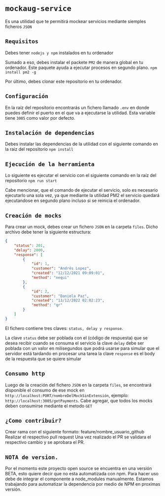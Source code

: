 # `mockaug-service`

Es una utilidad que te permitirá mockear servicios mediante siemples ficheros `JSON`

## `Requisitos`

Debes tener `nodejs y npm` instalados en tu ordenador

Sumado a eso, debes instalar el packete `PM2` de manera global en tu ordenador. Este paquete ayuda a ejecutar procesos en segundo plano.
`npm install pm2 -g`

Por último, debes clonar este repositorio en tu ordenador.

## `Configuración`

En la raíz del repositorio encontrarás un fichero llamado `.env` en donde puedes definir el puerto en el que va a ejecutarse la utilidad. 
Esta variable tiene `3005` como valor por defecto.

## `Instalación de dependencias`

Debes instalar las dependencias de la utilidad con el siguiente comando en la raiz del repositorio
`npm install`

## `Ejecución de la herramienta`

Lo siguiente es ejecutar el servicio con el siguiente comando en la raíz del repositorio
`npm run start`

Cabe mencionar, que el comando de ejecutar el servicio, solo es necesario ejecutarlo una sola vez, ya que mediante la utilidad PM2 el servicio quedará 
ejecutandose en segundo plano incluso si se reinicia el ordenador.

## `Creación de mocks`

Para crear un mock, debes crear un fichero `JSON` en la carpeta `files`. Dicho archivo debe tener la siguiente estructura:

```json
{
    "status": 201,
    "delay": 2000,
    "response": [
        {
            "id": 1,
            "customer": "Andrés Lopez",
            "created": "12/12/2021 09:09:01",
            "method": "nequi"
        },
        {
            "id": 2,
            "customer": "Daniela Paz",
            "created": "13/12/2022 02:02:23",
            "method": "qr"
        }
    ]
}
```

El fichero contiene tres claves: `status, delay y response`. 

La clave `status` debe ser poblada con el (código de respuesta) que se desea recibir cuando se consuma el servicio
la clave `delay` debe ser poblada con un valor en milisegundos que podrá usarse para simular que el servidor está tardando en procesar una tarea
la clave `response` es el body de la respuesta que se quiere simular

## `Consumo http`

Luego de la creación del fichero `JSON` en la carpeta `files`, se encontrará disponible el consumo de ese mock en `http://localhost:PORT/nombreDelMockSinExtensión`, ejemplo: `http://localhost:3005/getPayments`. Cabe agregar, que todos los mocks deben consumirse mediante el metodo `GET`


## `¿Como contribuir?`

Crear rama con el siguiente formato: feature/nombre_usuario_github
Realizar el respectivo pull request
Una vez realizado el PR se validara el respectivo cambio y se aprobara el PR.


## `NOTA de version.`

Por el momento este proyecto open source se encuentra en una versión BETA, esto quiere decir que no esta automatizada con npm.
Para hacer uso debe de integrar el componente a node_modules manualmente.
Estamos trabajando para automatizar la dependencia por medio de NPM en proximas versión.

